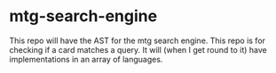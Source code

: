 # mtg-search-engine
This repo will have the AST for the mtg search engine. This repo is for checking if a card matches a query. It will (when I get round to it) have implementations in an array of languages.
